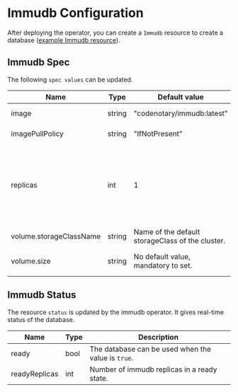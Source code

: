 # Immudb Configuration

After deploying the operator, you can create a `Immudb` resource to create a database ([example Immudb resource](../config/samples/v1_immudb.yaml)).

## Immudb Spec

The following `spec values` can be updated.

| Name | Type | Default value | Description |
| --- | --- | --- | --- |
| image | string | "codenotary/immudb:latest" | The Immudb image. |
| imagePullPolicy | string | "IfNotPresent" | ImagePullPolicy of immudb image. |
| replicas | int | 1 | Number of replicas of immudb image. The value can only be 1 at the moment. The immudb team is working hard in adding replication in the future. |
| volume.storageClassName | string | Name of the default storageClass of the cluster.  | StorageClassName of the database. |
| volume.size | string | No default value, mandatory to set.  | Size of the database, e.g., 5Mi, 10Gi.  |

## Immudb Status

The resource `status` is updated by the immudb operator. It gives real-time status of the database.

| Name | Type | Description |
| --- | --- | --- |
| ready | bool | The database can be used when the value is `true`.|
| readyReplicas | int |  Number of immudb replicas in a ready state.